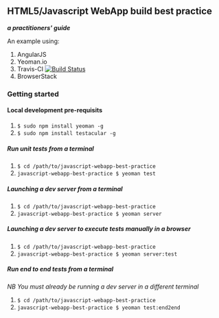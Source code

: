 ## HTML5/Javascript WebApp build best practice 
__*a practitioners' guide*__

An example using:

1. AngularJS
1. Yeoman.io
1. Travis-CI [![Build Status](https://travis-ci.org/cityindex/javascript-webapp-best-practice.png)](https://travis-ci.org/cityindex/javascript-webapp-best-practice)
1. BrowserStack

### Getting started

#### Local development pre-requisits

1. `$ sudo npm install yeoman -g `
1. `$ sudo npm install testacular -g `

##### Run unit tests from a terminal

1. `$ cd /path/to/javascript-webapp-best-practice`
1. `javascript-webapp-best-practice $ yeoman test`

##### Launching a dev server from a terminal

1. `$ cd /path/to/javascript-webapp-best-practice`
1. `javascript-webapp-best-practice $ yeoman server`

##### Launching a dev server to execute tests manually in a browser

1. `$ cd /path/to/javascript-webapp-best-practice`
1. `javascript-webapp-best-practice $ yeoman server:test`

##### Run end to end tests from a terminal
_NB You must already be running a dev server in a different terminal_

1. `$ cd /path/to/javascript-webapp-best-practice`
1. `javascript-webapp-best-practice $ yeoman test:end2end`
